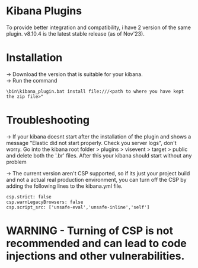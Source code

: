 # Kibana Plugins
  To provide better integration and compatibility, i have 2 version of the same plugin. v8.10.4 is the latest stable release (as of Nov'23).

# Installation
  -> Download the version that is suitable for your kibana.  
  -> Run the command 
  ```
  \bin\kibana_plugin.bat install file:///<path to where you have kept the zip file>"
  ```

# Troubleshooting
  -> If your kibana doesnt start after the installation of the plugin and shows a message "Elastic did not start properly. Check you server logs", don't worry. Go into the kibana root folder > plugins > visevent > target > public and delete both the '.br' files. After this your kibana should start without any problem
  
  -> The current version aren't CSP supported, so if its just your project build and not a actual real production environment, you can turn off the CSP by adding the following lines to the kibana.yml file.
  ```
  csp.strict: false
  csp.warnLegacyBrowsers: false
  csp.script_src: ['unsafe-eval','unsafe-inline','self']
  ```

  # WARNING - Turning of CSP is not recommended and can lead to code injections and other vulnerabilities.